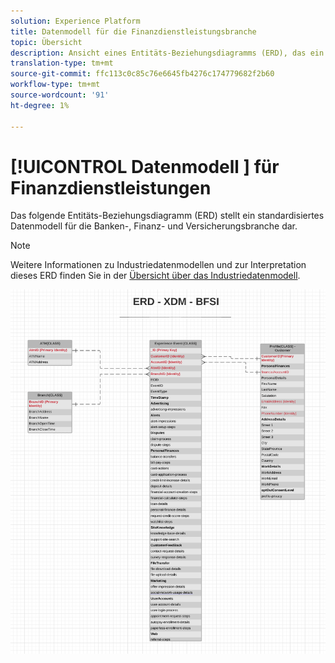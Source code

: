 ```yaml
---
solution: Experience Platform
title: Datenmodell für die Finanzdienstleistungsbranche
topic: Übersicht
description: Ansicht eines Entitäts-Beziehungsdiagramms (ERD), das ein standardisiertes Datenmodell für die Banken-, Finanz- und Versicherungsbranche beschreibt. Dieses Datenmodell ist mit dem Experience Data Model (XDM) für die Verwendung in Adobe Experience Platform kompatibel.
translation-type: tm+mt
source-git-commit: ffc113c0c85c76e6645fb4276c174779682f2b60
workflow-type: tm+mt
source-wordcount: '91'
ht-degree: 1%

---
```



# [!UICONTROL Datenmodell ] für Finanzdienstleistungen

Das folgende Entitäts-Beziehungsdiagramm (ERD) stellt ein standardisiertes Datenmodell für die Banken-, Finanz- und Versicherungsbranche dar.

>[!NOTE]
>
>Weitere Informationen zu Industriedatenmodellen und zur Interpretation dieses ERD finden Sie in der [Übersicht über das Industriedatenmodell](./overview.md).

![](../../images/industries/financial.png)
